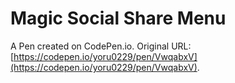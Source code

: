 # Magic Social Share Menu

A Pen created on CodePen.io. Original URL: [https://codepen.io/yoru0229/pen/VwqabxV](https://codepen.io/yoru0229/pen/VwqabxV).

